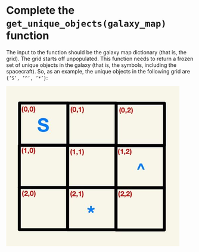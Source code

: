 # Complete the `get_unique_objects(galaxy_map)` function

The input to the function should be the galaxy map dictionary (that is, the grid). The grid starts off unpopulated. This function needs to return a frozen set of unique objects in the galaxy (that is, the symbols, including the spacecraft). So, as an example, the unique objects in the following grid are `{’S’, ’^’, ’*’}`:

![grid-4.PNG](../assets/5U66y9riTcCuaZXaHMx8.png)
